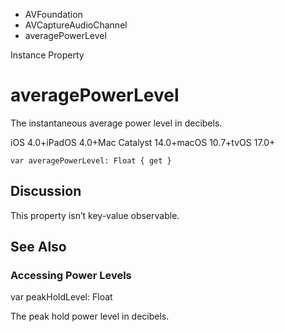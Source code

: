 

- AVFoundation
- AVCaptureAudioChannel
-  averagePowerLevel 

Instance Property

# averagePowerLevel

The instantaneous average power level in decibels.

iOS 4.0+iPadOS 4.0+Mac Catalyst 14.0+macOS 10.7+tvOS 17.0+

``` source
var averagePowerLevel: Float { get }
```

## Discussion

This property isn’t key-value observable.

## See Also

### Accessing Power Levels

var peakHoldLevel: Float

The peak hold power level in decibels.

